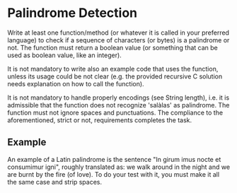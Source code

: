 # Palindrome Detection

Write at least one function/method (or whatever it is called in your preferred language) to check if a sequence of characters (or bytes) is a palindrome or not. The function must return a boolean value (or something that can be used as boolean value, like an integer).

It is not mandatory to write also an example code that uses the function, unless its usage could be not clear (e.g. the provided recursive C solution needs explanation on how to call the function).

It is not mandatory to handle properly encodings (see String length), i.e. it is admissible that the function does not recognize 'salàlas' as palindrome.
The function must not ignore spaces and punctuations. The compliance to the aforementioned, strict or not, requirements completes the task.

## Example

An example of a Latin palindrome is the sentence "In girum imus nocte et consumimur igni", roughly translated as: we walk around in the night and we are burnt by the fire (of love). To do your test with it, you must make it all the same case and strip spaces.
